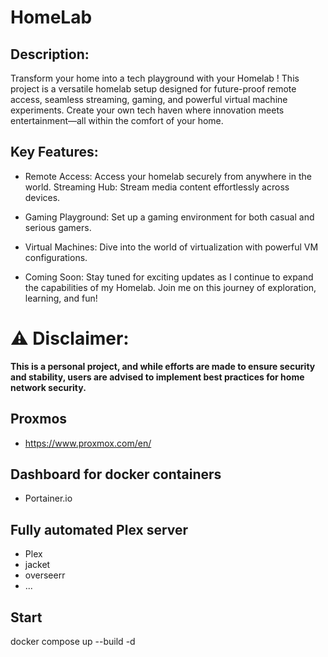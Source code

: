 # HomeLab

## Description:

Transform your home into a tech playground with your Homelab ! This project is a versatile homelab setup designed for future-proof remote access, seamless streaming, gaming, and powerful virtual machine experiments. Create your own tech haven where innovation meets entertainment—all within the comfort of your home.

## Key Features:

- Remote Access: Access your homelab securely from anywhere in the world.
Streaming Hub: Stream media content effortlessly across devices.

- Gaming Playground: Set up a gaming environment for both casual and serious gamers.

- Virtual Machines: Dive into the world of virtualization with powerful VM configurations.

- Coming Soon: Stay tuned for exciting updates as I continue to expand the capabilities of my Homelab. Join me on this journey of exploration, learning, and fun!

# ⚠️ Disclaimer:

**This is a personal project, and while efforts are made to ensure security and stability, users are advised to implement best practices for home network security.**


## Proxmos
- https://www.proxmox.com/en/

## Dashboard for docker containers
- Portainer.io

## Fully automated Plex server
- Plex
- jacket
- overseerr
- ...

## Start
docker compose up --build -d